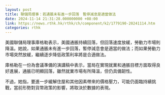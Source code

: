 ```yaml
---
layout: post
title: 聯儲局理事：若通脹未有進一步回落　暫停減息是適當做法
date: 2024-11-14 21:31:28.000000000 +08:00
link: https://news.rthk.hk/rthk/ch/component/k2/1779190-20241114.htm
categories: rthk
---
```


美國聯儲局理事庫格勒表示，美國通脹持續回落，但回落速度放緩，勞動力市場則降溫。她說，如果通脹未有進一步回落，暫停減息會是適當的做法；而如果勞動力市場突然放緩，繼續逐步降低政策利率將是合適做法。

庫格勒在一份為會議準備的演講稿中表示，當局在實現就業和通脹目標方面取得良好進展，通脹已明顯回落，雖然就業市場有所降溫，但仍具備韌性。

不過，她指，要進一步緩解住屋和其他因素帶來的價格壓力，可能仍面臨持續挑戰，當前形勢對貨幣政策的影響，將取決於數據的表現。
